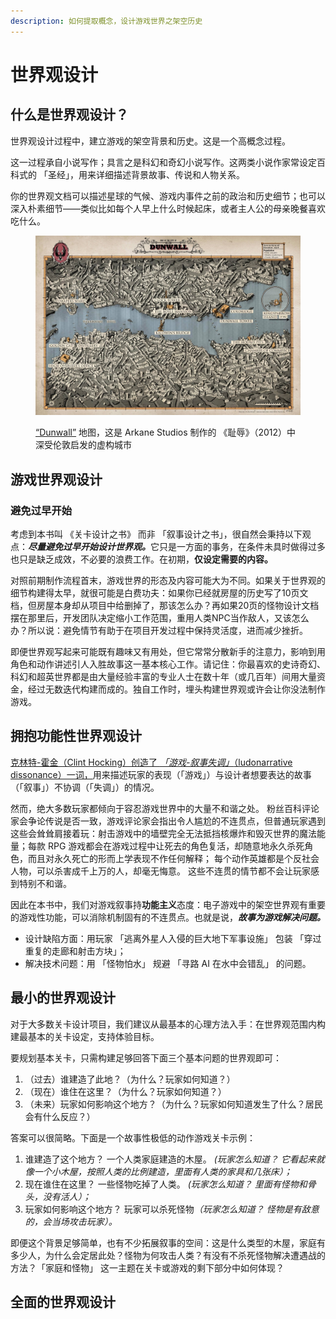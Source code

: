 ```yaml
---
description: 如何提取概念，设计游戏世界之架空历史
---
```


# 世界观设计

## 什么是世界观设计？

世界观设计过程中，建立游戏的架空背景和历史。这是一个高概念过程。

这一过程承自小说写作；具言之是科幻和奇幻小说写作。这两类小说作家常设定百科式的 「圣经」，用来详细描述背景故事、传说和人物关系。

你的世界观文档可以描述星球的气候、游戏内事件之前的政治和历史细节；也可以深入朴素细节——类似比如每个人早上什么时候起床，或者主人公的母亲晚餐喜欢吃什么。

<figure><img src="../../.gitbook/assets/image (2) (1) (1).png" alt=""><figcaption><p><a href="https://dishonored.fandom.com/wiki/Dunwall">“Dunwall”</a> 地图，这是 Arkane Studios 制作的 《耻辱》（2012）中深受伦敦启发的虚构城市</p></figcaption></figure>

## 游戏世界观设计

### 避免过早开始

考虑到本书叫 《关卡设计之书》 而非 「叙事设计之书」，很自然会秉持以下观点：_**尽量避免过早开始设计世界观。**_&#x5B83;只是一方面的事务，在条件未具时做得过多也只是缺乏成效，不必要的浪费工作。在初期，**仅设定需要的内容。**

对照前期制作流程首末，游戏世界的形态及内容可能大为不同。如果关于世界观的细节构建得太早，就很可能是白费功夫：如果你已经就房屋的历史写了10页文档，但房屋本身却从项目中给删掉了，那该怎么办？再如果20页的怪物设计文档摆在那里后，开发团队决定缩小工作范围，重用人类NPC当作敌人，又该怎么办？所以说：避免情节有助于在项目开发过程中保持灵活度，进而减少挫折。

即便世界观写起来可能既有趣味又有用处，但它常常分散新手的注意力，影响到用角色和动作讲述引人入胜故事这一基本核心工作。请记住：你最喜欢的史诗奇幻、科幻和超英世界都是由大量经验丰富的专业人士在数十年（或几百年）间用大量资金，经过无数迭代构建而成的。独自工作时，埋头构建世界观或许会让你没法制作游戏。

## 拥抱功能性世界观设计

[克林特-霍金（Clint Hocking）创造了 _「游戏-叙事失调」_（ludonarrative dissonance）一词，](https://clicknothing.typepad.com/click_nothing/2007/10/ludonarrative-d.html)用来描述玩家的表现（「游戏」）与设计者想要表达的故事（「叙事」）不协调（「失调」）的情况。

然而，绝大多数玩家都倾向于容忍游戏世界中的大量不和谐之处。 粉丝百科评论家会争论传说是否一致，游戏评论家会指出令人尴尬的不连贯点，但普通玩家遇到这些会耸耸肩接着玩：射击游戏中的墙壁完全无法抵挡核爆炸和毁灭世界的魔法能量；每款 RPG 游戏都会在游戏过程中让死去的角色复活，却随意地永久杀死角色，而且对永久死亡的形而上学表现不作任何解释； 每个动作英雄都是个反社会人物，可以杀害成千上万的人，却毫无悔意。 这些不连贯的情节都不会让玩家感到特别不和谐。

因此在本书中，我们对游戏叙事持**功能主义**态度：电子游戏中的架空世界观有重要的游戏性功能，可以消除机制固有的不连贯点。也就是说，_**故事为游戏解决问题。**_

* 设计缺陷方面：用玩家 「逃离外星人入侵的巨大地下军事设施」 包装 「穿过重复的走廊和射击方块」；
* 解决技术问题：用 「怪物怕水」 规避 「寻路 AI 在水中会错乱」 的问题。

## 最小的世界观设计

对于大多数关卡设计项目，我们建议从最基本的心理方法入手：在世界观范围内构建最基本的关卡设定，支持体验目标。

要规划基本关卡，只需构建足够回答下面三个基本问题的世界观即可：

1. （过去）谁建造了此地？（为什么？玩家如何知道？）
2. （现在）谁住在这里？（为什么？玩家如何知道？）
3. （未来）玩家如何影响这个地方？（为什么？玩家如何知道发生了什么？居民会有什么反应？）

答案可以很简略。下面是一个故事性极低的动作游戏关卡示例：

1. 谁建造了这个地方？ 一个人类家庭建造的木屋。 _(玩家怎么知道？ 它看起来就像一个小木屋，按照人类的比例建造，里面有人类的家具和几张床）；_
2. 现在谁住在这里？ 一些怪物吃掉了人类。 _(玩家怎么知道？ 里面有怪物和骨头，没有活人）；_
3. 玩家如何影响这个地方？ 玩家可以杀死怪&#x7269;_（玩家怎么知道？ 怪物是有敌意的，会当场攻击玩家）。_

即便这个背景足够简单，也有不少拓展叙事的空间：这是什么类型的木屋，家庭有多少人，为什么会定居此处？怪物为何攻击人类？有没有不杀死怪物解决遭遇战的方法？「家庭和怪物」 这一主题在关卡或游戏的剩下部分中如何体现？

## 全面的世界观设计

